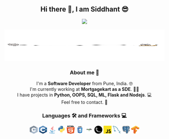 <h2 align="center">Hi there 👋, I am Siddhant 😎</h2>

<p align="center">
  <img src="https://media.giphy.com/media/p4NLw3I4U0idi/giphy.gif"/>
</p>

<img src="https://github.com/sidvsukhi/sidvsukhi/blob/main/images/line.png" width="1000" height="100"/>

<h3 align="center">About me 🤨</h3>
<p align="center">
  I'm a <b>Software Developer</b> from Pune, India. 🤓</br>
  I'm currently working at <b>Mortgagekart as a SDE</b>. 👨‍💻</br>
  I have projects in <b>Python, OOPS, SQL, ML, Flask and Nodejs</b>. 💻</br>
  Feel free to contact. 📱
</p>

<h3 align="center">Languages 🛠️ and Frameworks 💻</h3>
<p align="center">
  <img src="https://github.com/sidvsukhi/sidvsukhi/blob/main/images/c.svg" width="25" height="25"/>
  <img src="https://github.com/sidvsukhi/sidvsukhi/blob/main/images/cpp.svg" width="25" height="25"/>
  <img src="https://github.com/sidvsukhi/sidvsukhi/blob/main/images/java-original.svg" width="25" height="25"/>
  <img src="https://github.com/sidvsukhi/sidvsukhi/blob/main/images/python-original.svg" width="25" height="25"/>
  <img src="https://github.com/sidvsukhi/sidvsukhi/blob/main/images/html5.svg" width="25" height="25"/>
  <img src="https://github.com/sidvsukhi/sidvsukhi/blob/main/images/css.svg" width="25" height="25"/>
  <img src="https://github.com/sidvsukhi/sidvsukhi/blob/main/images/nodejs.jpg" width="25" height="25"/>
  <img src="https://github.com/sidvsukhi/sidvsukhi/blob/main/images/flask.png" width="25" height="25"/>
  <img src="https://github.com/sidvsukhi/sidvsukhi/blob/main/images/javascript.svg" width="25" height="25"/>
  <img src="https://github.com/sidvsukhi/sidvsukhi/blob/main/images/mysql.svg" width="25" height="25"/>
  <img src="https://github.com/sidvsukhi/sidvsukhi/blob/main/images/postgresql.svg" width="25" height="25"/>
  <img src="https://github.com/sidvsukhi/sidvsukhi/blob/main/images/tf.png" width="25" height="25"/>
</p>
